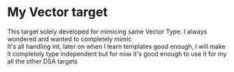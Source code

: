 # My Vector target
This target solely developed for mimicing same Vector Type. I always wondered and wanted to completely mimic  
It's all handling int, later on when I learn templates good enough, I will make 
it completely type independent but for now it's good enough to use it for my all the other DSA targets